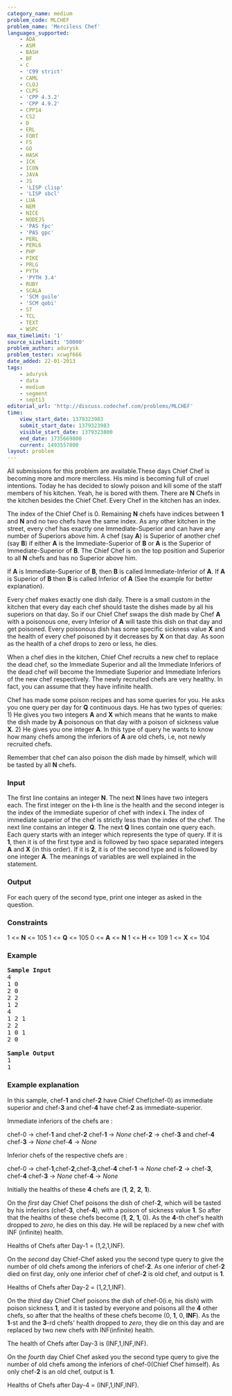 ```yaml
---
category_name: medium
problem_code: MLCHEF
problem_name: 'Merciless Chef'
languages_supported:
    - ADA
    - ASM
    - BASH
    - BF
    - C
    - 'C99 strict'
    - CAML
    - CLOJ
    - CLPS
    - 'CPP 4.3.2'
    - 'CPP 4.9.2'
    - CPP14
    - CS2
    - D
    - ERL
    - FORT
    - FS
    - GO
    - HASK
    - ICK
    - ICON
    - JAVA
    - JS
    - 'LISP clisp'
    - 'LISP sbcl'
    - LUA
    - NEM
    - NICE
    - NODEJS
    - 'PAS fpc'
    - 'PAS gpc'
    - PERL
    - PERL6
    - PHP
    - PIKE
    - PRLG
    - PYTH
    - 'PYTH 3.4'
    - RUBY
    - SCALA
    - 'SCM guile'
    - 'SCM qobi'
    - ST
    - TCL
    - TEXT
    - WSPC
max_timelimit: '1'
source_sizelimit: '50000'
problem_author: adurysk
problem_tester: xcwgf666
date_added: 22-01-2013
tags:
    - adurysk
    - data
    - medium
    - segment
    - sept13
editorial_url: 'http://discuss.codechef.com/problems/MLCHEF'
time:
    view_start_date: 1379323983
    submit_start_date: 1379323983
    visible_start_date: 1379323800
    end_date: 1735669800
    current: 1493557800
layout: problem
---
```

All submissions for this problem are available.These days Chief Chef is becoming more and more merciless. His mind is becoming full of cruel intentions. Today he has decided to slowly poison and kill some of the staff members of his kitchen. Yeah, he is bored with them. There are **N** Chefs in the kitchen besides the Chief Chef. Every Chef in the kitchen has an index.

The index of the Chief Chef is 0. Remaining **N** chefs have indices between **1** and **N** and no two chefs have the same index. As any other kitchen in the street, every chef has exactly one Immediate-Superior and can have any number of Superiors above him. A chef (say **A**) is Superior of another chef (say **B**) if either **A** is the Immediate-Superior of **B** or **A** is the Superior of Immediate-Superior of **B**. The Chief Chef is on the top position and Superior to all **N** chefs and has no Superior above him.

If **A** is Immediate-Superior of **B**, then **B** is called Immediate-Inferior of **A**. If **A** is Superior of **B** then **B** is called Inferior of **A** (See the example for better explanation).

Every chef makes exactly one dish daily. There is a small custom in the kitchen that every day each chef should taste the dishes made by all his superiors on that day. So if our Chief Chef swaps the dish made by Chef **A** with a poisonous one, every Inferior of **A** will taste this dish on that day and get poisoned. Every poisonous dish has some specific sickness value **X** and the health of every chef poisoned by it decreases by **X** on that day. As soon as the health of a chef drops to zero or less, he dies.

When a chef dies in the kitchen, Chief Chef recruits a new chef to replace the dead chef, so the Immediate Superior and all the Immediate Inferiors of the dead chef will become the Immediate Superior and Immediate Inferiors of the new chef respectively. The newly recruited chefs are very healthy. In fact, you can assume that they have infinite health.

Chef has made some poison recipes and has some queries for you. He asks you one query per day for **Q** continuous days. He has two types of queries: 
1\) He gives you two integers **A** and **X** which means that he wants to make the dish made by **A** poisonous on that day with a poison of sickness value **X**. 
2\) He gives you one integer **A**. In this type of query he wants to know how many chefs among the inferiors of **A** are old chefs, i.e, not newly recruited chefs.

Remember that chef can also poison the dish made by himself, which will be tasted by all **N** chefs.

### Input

The first line contains an integer **N**.
The next **N** lines have two integers each. The first integer on the **i**-th line is the health and the second integer is the index of the immediate superior of chef with index **i**.
The index of immediate superior of the chef is strictly less than the index of the chef.
The next line contains an integer **Q**.
The next **Q** lines contain one query each. Each query starts with an integer which represents the type of query. If it is **1**, then it is of the first type and is followed by two space separated integers **A** and **X** (in this order). If it is **2**, it is of the second type and is followed by one integer **A**. 
The meanings of variables are well explained in the statement.

### Output

For each query of the second type, print one integer as asked in the question.

### Constraints

1 <= **N** <= 105
1 <= **Q** <= 105
0 <= **A** <= **N**
1 <= **H** <= 109
1 <= **X** <= 104

### Example

<pre>
<b>Sample Input</b>
4
1 0
2 0
2 2
1 2
4
1 2 1
2 2
1 0 1
2 0

<b>Sample Output</b>
1
1
</pre>
### Example explanation

In this sample, chef-**1** and chef-**2** have Chief Chef(chef-0) as immediate superior and chef-**3** and chef-**4** have chef-**2** as immediate-superior.

Immediate inferiors of the chefs are :

chef-0 -> chef-**1** and chef-**2**
chef-**1** -> *None*
chef-**2** -> chef-**3** and chef-**4**
chef-**3** -> *None*
chef-**4** -> *None*

Inferior chefs of the respective chefs are :

chef-0 -> chef-**1**,chef-**2**,chef-**3**,chef-**4**
chef-**1** -> *None*
chef-**2** -> chef-**3**, chef-**4**
chef-**3** -> *None*
chef-**4** -> *None*

Initially the healths of these **4** chefs are (**1**, **2**, **2**, **1**).

On the *first* day Chief Chef poisons the dish of chef-**2**, which will be tasted by his inferiors 
 (chef-**3**, chef-**4**), with a poison of sickness value **1**. So after that the healths of these chefs become (**1**, **2**, **1**, 0).
As the **4**-th chef's health dropped to *zero*, he dies on this day. He will be replaced by a new chef with INF (infinite) health.

Healths of Chefs after Day-1 = (1,2,1,INF).

On the *second* day Chief-Chef asked you the second type query to give the number of old chefs among the inferiors of chef-**2**. As one inferior of chef-**2** died on first day, only one inferior chef of chef-**2**
is old chef, and output is **1**.

Healths of Chefs after Day-2 = (1,2,1,INF).

On the *third* day Chief Chef poisons the dish of chef-0(i.e, his dish) with poison sickness **1**, and it is tasted by everyone and poisons all the **4** other chefs, so after that the healths of these chefs
 become (0, **1**, 0, **INF**). As the **1**-st and the **3**-rd chefs' health dropped to *zero*, they die on this day and are replaced by two new chefs with INF(infinite) health.

The health of Chefs after Day-3 is (INF,1,INF,INF).

On the *fourth* day Chief Chef asked you the second type query to give the number of old chefs among the inferiors of chef-0(Chief Chef himself). As only chef-**2** is an old chef, output is **1**.

Healths of Chefs after Day-4 = (INF,1,INF,INF).
